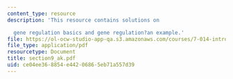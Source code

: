 ```yaml
---
content_type: resource
description: 'This resource contains solutions on

  gene regulation basics and gene regulation?an example.'
file: https://ol-ocw-studio-app-qa.s3.amazonaws.com/courses/7-014-introductory-biology-spring-2005/ce04ee368854e44206865eb71a557d39_section9_ak.pdf
file_type: application/pdf
resourcetype: Document
title: section9_ak.pdf
uid: ce04ee36-8854-e442-0686-5eb71a557d39
---
```

